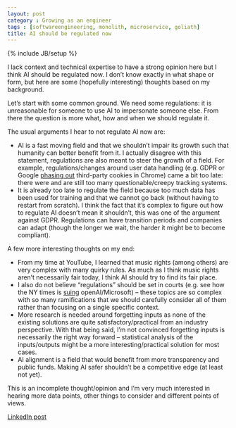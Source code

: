 ```yaml
---
layout: post
category : Growing as an engineer
tags : [softwareengineering, monolith, microservice, goliath] 
title: AI should be regulated now
---
```

{% include JB/setup %}

I lack context and technical expertise to have a strong opinion here but I think AI should be regulated now. I don’t know exactly in what shape or form, but here are some (hopefully interesting) thoughts based on my background.

Let’s start with some common ground. We need some regulations: it is unreasonable for someone to use AI to impersonate someone else. From there the question is more what, how and when we should regulate it.

The usual arguments I hear to not regulate AI now are:

- AI is a fast moving field and that we shouldn’t impair its growth such that humanity can better benefit from it. I actually disagree with this statement, regulations are also meant to steer the growth of a field. For example, regulations/changes around user data handling (e.g. GDPR or Google [phasing out](https://blog.google/products/chrome/privacy-sandbox-tracking-protection/) third-party cookies in Chrome) came a bit too late: there were and are still too many questionable/creepy tracking systems.
- It is already too late to regulate the field because too much data has been used for training and that we cannot go back (without having to restart from scratch). I think the fact that it’s complex to figure out how to regulate AI doesn’t mean it shouldn’t, this was one of the argument against GDPR. Regulations can have transition periods and companies can adapt (though the longer we wait, the harder it might be to become compliant).

A few more interesting thoughts on my end:

- From my time at YouTube, I learned that music rights (among others) are very complex with many quirky rules. As much as I think music rights aren’t necessarily fair today, I think AI should try to find its fair place.
- I also do not believe “regulations” should be set in courts (e.g. see how the NY times is [suing](https://www.nytimes.com/2023/12/27/business/media/new-york-times-open-ai-microsoft-lawsuit.html) openAI/Microsoft) – these topics are so complex with so many ramifications that we should carefully consider all of them rather than focusing on a single specific context.
- More research is needed around forgetting inputs as none of the existing solutions are quite satisfactory/practical from an industry perspective. With that being said, I’m not convinced forgetting inputs is necessarily the right way forward – statistical analysis of the inputs/outputs might be a more interesting/practical solution for most cases.
- AI alignment is a field that would benefit from more transparency and public funds. Making AI safer shouldn’t be a competitive edge (at least not yet).

This is an incomplete thought/opinion and I’m very much interested in hearing more data points, other things to consider and different points of views.

[LinkedIn post](https://www.linkedin.com/posts/tumichel_incomplete-thoughts-ai-should-be-regulated-activity-7155499464143618049-X5tV?utm_source=share&utm_medium=member_desktop)
